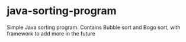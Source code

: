 # java-sorting-program
Simple Java sorting program. Contains Bubble sort and Bogo sort, with framework to add more in the future 

